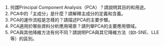1. 何謂Principal Component Analysis（PCA）？請說明其目的和用途。
2. PCA中的「主成分」是什麼？請解釋主成分的定義和含義。
3. PCA的運作流程是怎樣的？請描述PCA的主要步驟。
4. PCA適用於哪些資料分析應用場景？請列舉PCA的主要應用領域。
5. PCA與其他降維方法有何不同？請說明PCA與其它降維方法（如t-SNE、LLE等）的區別。